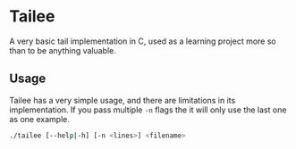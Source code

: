 # Tailee
A very basic tail implementation in C, used as a learning project more so than to be anything valuable. 

## Usage
Tailee has a very simple usage, and there are limitations in its implementation. If you pass multiple `-n` flags the it will only use the last one as one example.

```bash
./tailee [--help|-h] [-n <lines>] <filename>
```
